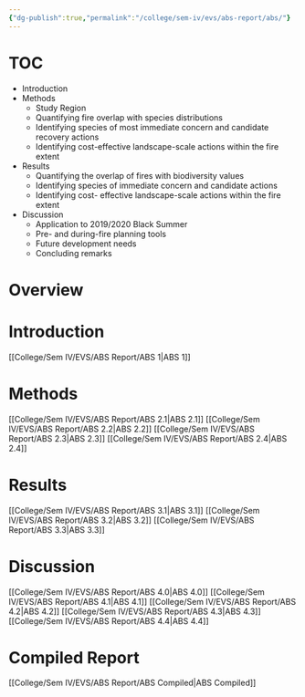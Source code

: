 ```yaml
---
{"dg-publish":true,"permalink":"/college/sem-iv/evs/abs-report/abs/"}
---
```



# TOC
- Introduction
- Methods
	- Study Region
	- Quantifying fire overlap with species distributions
	- Identifying species of most immediate concern and candidate recovery actions
	- Identifying cost-effective landscape-scale actions within the fire extent
- Results
	- Quantifying the overlap of fires with biodiversity values
	- Identifying species of immediate concern and candidate actions
	- Identifying cost- effective landscape-scale actions within the fire extent
- Discussion
	- Application to 2019/2020 Black Summer
	- Pre- and during-fire planning tools
	- Future development needs
	- Concluding remarks

# Overview

# Introduction
[[College/Sem IV/EVS/ABS Report/ABS 1\|ABS 1]]

# Methods
[[College/Sem IV/EVS/ABS Report/ABS 2.1\|ABS 2.1]]
[[College/Sem IV/EVS/ABS Report/ABS 2.2\|ABS 2.2]]
[[College/Sem IV/EVS/ABS Report/ABS 2.3\|ABS 2.3]]
[[College/Sem IV/EVS/ABS Report/ABS 2.4\|ABS 2.4]]

# Results
[[College/Sem IV/EVS/ABS Report/ABS 3.1\|ABS 3.1]]
[[College/Sem IV/EVS/ABS Report/ABS 3.2\|ABS 3.2]]
[[College/Sem IV/EVS/ABS Report/ABS 3.3\|ABS 3.3]]

# Discussion
[[College/Sem IV/EVS/ABS Report/ABS 4.0\|ABS 4.0]]
[[College/Sem IV/EVS/ABS Report/ABS 4.1\|ABS 4.1]]
[[College/Sem IV/EVS/ABS Report/ABS 4.2\|ABS 4.2]]
[[College/Sem IV/EVS/ABS Report/ABS 4.3\|ABS 4.3]]
[[College/Sem IV/EVS/ABS Report/ABS 4.4\|ABS 4.4]]


# Compiled Report

[[College/Sem IV/EVS/ABS Report/ABS Compiled\|ABS Compiled]]


